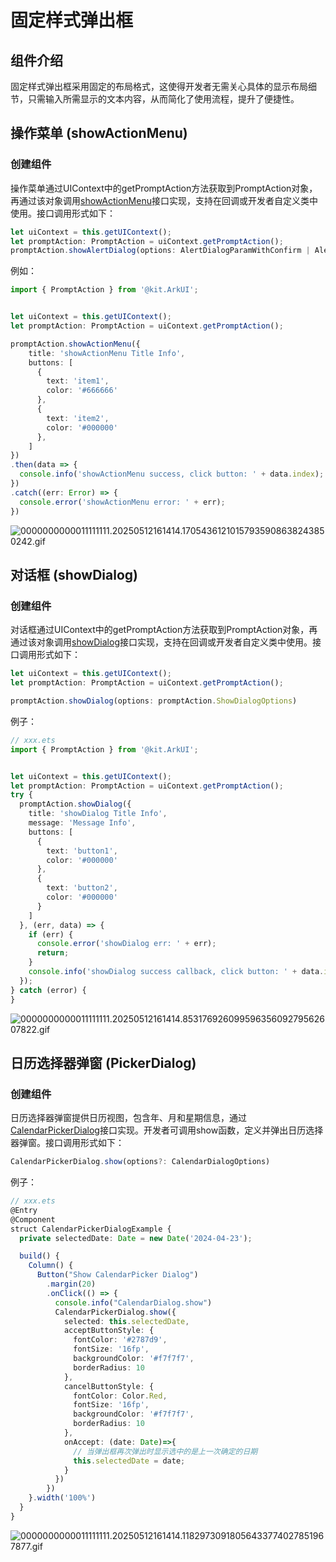 # 固定样式弹出框
## 组件介绍

固定样式弹出框采用固定的布局格式，这使得开发者无需关心具体的显示布局细节，只需输入所需显示的文本内容，从而简化了使用流程，提升了便捷性。

## 操作菜单 (showActionMenu)
### 创建组件

操作菜单通过UIContext中的getPromptAction方法获取到PromptAction对象，再通过该对象调用[showActionMenu](https://developer.huawei.com/consumer/cn/doc/harmonyos-references/js-apis-arkui-uicontext#showactionmenu11)接口实现，支持在回调或开发者自定义类中使用。接口调用形式如下：

```ts
let uiContext = this.getUIContext();
let promptAction: PromptAction = uiContext.getPromptAction();
promptAction.showAlertDialog(options: AlertDialogParamWithConfirm | AlertDialogParamWithButtons | AlertDialogParamWithOptions)
```

例如：
```ts
import { PromptAction } from '@kit.ArkUI';


let uiContext = this.getUIContext();
let promptAction: PromptAction = uiContext.getPromptAction();

promptAction.showActionMenu({
	title: 'showActionMenu Title Info',
	buttons: [
	  {
		text: 'item1',
		color: '#666666'
	  },
	  {
		text: 'item2',
		color: '#000000'
	  },
	]
})
.then(data => {
  console.info('showActionMenu success, click button: ' + data.index);
})
.catch((err: Error) => {
  console.error('showActionMenu error: ' + err);
})

```
![0000000000011111111.20250512161414.17054361210157935908638243850242.gif](https://harmonyos-1256472033.cos.ap-shanghai.myqcloud.com/20250514091012194.gif)
## 对话框 (showDialog)

### 创建组件

对话框通过UIContext中的getPromptAction方法获取到PromptAction对象，再通过该对象调用[showDialog](https://developer.huawei.com/consumer/cn/doc/harmonyos-references/js-apis-arkui-uicontext#showdialog)接口实现，支持在回调或开发者自定义类中使用。接口调用形式如下：

```ts
let uiContext = this.getUIContext();
let promptAction: PromptAction = uiContext.getPromptAction();

promptAction.showDialog(options: promptAction.ShowDialogOptions)
```

例子：

```ts
// xxx.ets
import { PromptAction } from '@kit.ArkUI';


let uiContext = this.getUIContext();
let promptAction: PromptAction = uiContext.getPromptAction();
try {
  promptAction.showDialog({
    title: 'showDialog Title Info',
    message: 'Message Info',
    buttons: [
      {
        text: 'button1',
        color: '#000000'
      },
      {
        text: 'button2',
        color: '#000000'
      }
    ]
  }, (err, data) => {
    if (err) {
      console.error('showDialog err: ' + err);
      return;
    }
    console.info('showDialog success callback, click button: ' + data.index);
  });
} catch (error) {
}
```
![0000000000011111111.20250512161414.85317692609959635609279562607822.gif](https://harmonyos-1256472033.cos.ap-shanghai.myqcloud.com/20250514091218022.gif)
## 日历选择器弹窗 (PickerDialog)

### 创建组件

日历选择器弹窗提供日历视图，包含年、月和星期信息，通过[CalendarPickerDialog](https://developer.huawei.com/consumer/cn/doc/harmonyos-references/ts-methods-calendarpicker-dialog)接口实现。开发者可调用show函数，定义并弹出日历选择器弹窗。接口调用形式如下：

```ts
CalendarPickerDialog.show(options?: CalendarDialogOptions)
```

例子：

```ts
// xxx.ets
@Entry
@Component
struct CalendarPickerDialogExample {
  private selectedDate: Date = new Date('2024-04-23');

  build() {
    Column() {
      Button("Show CalendarPicker Dialog")
        .margin(20)
        .onClick(() => {
          console.info("CalendarDialog.show")
          CalendarPickerDialog.show({
            selected: this.selectedDate,
            acceptButtonStyle: {
              fontColor: '#2787d9',
              fontSize: '16fp',
              backgroundColor: '#f7f7f7',
              borderRadius: 10
            },
            cancelButtonStyle: {
              fontColor: Color.Red,
              fontSize: '16fp',
              backgroundColor: '#f7f7f7',
              borderRadius: 10
            },
            onAccept: (date: Date)=>{
              // 当弹出框再次弹出时显示选中的是上一次确定的日期
              this.selectedDate = date;
            }
          })
        })
    }.width('100%')
  }
}
```

![0000000000011111111.20250512161414.11829730918056433774027851967877.gif](https://harmonyos-1256472033.cos.ap-shanghai.myqcloud.com/20250514091535559.gif)
